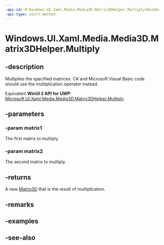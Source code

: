 ```yaml
---
-api-id: M:Windows.UI.Xaml.Media.Media3D.Matrix3DHelper.Multiply(Windows.UI.Xaml.Media.Media3D.Matrix3D,Windows.UI.Xaml.Media.Media3D.Matrix3D)
-api-type: winrt method
---
```


<!-- Method syntax
public Windows.UI.Xaml.Media.Media3D.Matrix3D Multiply(Windows.UI.Xaml.Media.Media3D.Matrix3D matrix1, Windows.UI.Xaml.Media.Media3D.Matrix3D matrix2)
-->

# Windows.UI.Xaml.Media.Media3D.Matrix3DHelper.Multiply

## -description
Multiplies the specified matrices. C# and Microsoft Visual Basic code should use the multiplication operator instead. 
<!--Add link if we add Matrix3D.Multiply-->

Equivalent **WinUI 2 API for UWP**: [Microsoft.UI.Xaml.Media.Media3D.Matrix3DHelper.Multiply](/windows/winui/api/microsoft.ui.xaml.media.media3d.matrix3dhelper.multiply).

## -parameters
### -param matrix1
The first matrix to multiply.

### -param matrix2
The second matrix to multiply.

## -returns
A new [Matrix3D](matrix3d.md) that is the result of multiplication.

## -remarks

## -examples

## -see-also
